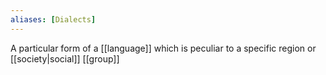 ```yaml
---
aliases: [Dialects]
---
```


A particular form of a [[language]] which is peculiar to a specific region or [[society|social]] [[group]]
